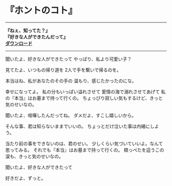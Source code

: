 # 『ホントのコト』



--------------------------------------------
__『ねぇ、知ってた？』__  
__『好きな人ができたんだって』__  
__[ダウンロード](//drive.google.com/open?id=0B_CAtj3a1LEESEtMdWh4a2tvMXM)__


--------------------------------------------
聞いたよ、好きな人ができたって
やっぱり、私より可愛い子？

見てたよ、いつもの帰り道を
2人で手を繋いで帰るのを。

本当はね、私があなたのその手の
温もり、感じたかったのにな。

幸せになってよ。
私の分もいっぱい溢れさせて
愛情の海で溺れさせてあげて
私の『本当』はお墓まで持って行くの。
ちょっぴり寂しい気もするけど、きっと気のせいなの。

聞いたよ、喧嘩したんだってね。
ダメだよ、すこし嬉しいから。

そんな事、君は知らないままでいいの。
ちょっとだけ泣いた事は内緒にしよう。

当たり前の事をできないのは、君のせい。
少しくらい気づいていいよ。なんて思ってみる。
それでも『本当』はお墓まで持って行くの。
頬っぺたを這うこの涙も、きっと気のせいなの。

聞いたよ、好きな人ができたって

好きだよ、ずっと。
